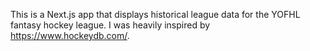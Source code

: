 This is a Next.js app that displays historical league data for the YOFHL fantasy hockey league. I was heavily inspired by https://www.hockeydb.com/.

